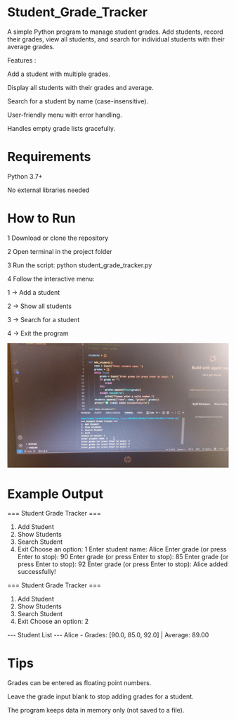 # Student_Grade_Tracker
A simple Python program to manage student grades. Add students, record their grades, view all students, and search for individual students with their average grades.

Features :

Add a student with multiple grades.

Display all students with their grades and average.

Search for a student by name (case-insensitive).

User-friendly menu with error handling.

Handles empty grade lists gracefully.

# Requirements

Python 3.7+

No external libraries needed

# How to Run
1 Download or clone the repository

2 Open terminal in the project folder

3 Run the script:
python student_grade_tracker.py

4 Follow the interactive menu:

1 → Add a student

2 → Show all students

3 → Search for a student

4 → Exit the program

![Run 1](https://github.com/larabinada752-netizen/Student_Grade_Tracker/blob/855ee11464e83053b3c942feaddbd8aedb0729f1/run_1.png.jpeg?raw=true)

# Example Output
=== Student Grade Tracker ===
1. Add Student
2. Show Students
3. Search Student
4. Exit
Choose an option: 1
Enter student name: Alice
Enter grade (or press Enter to stop): 90
Enter grade (or press Enter to stop): 85
Enter grade (or press Enter to stop): 92
Enter grade (or press Enter to stop): 
 Alice added successfully!

=== Student Grade Tracker ===
1. Add Student
2. Show Students
3. Search Student
4. Exit
Choose an option: 2

--- Student List ---
Alice - Grades: [90.0, 85.0, 92.0] | Average: 89.00

# Tips
Grades can be entered as floating point numbers.

Leave the grade input blank to stop adding grades for a student.

The program keeps data in memory only (not saved to a file).
